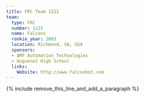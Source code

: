 ```yaml
---
title: FRC Team 1222
team:
  type: FRC
  number: 1222
  name: Falcons
  rookie_year: 2003
  location: Richmond, VA, USA
  sponsors:
  - AMF Automation Technologies
  - Huguenot High School
  links:
    Website: http://www.falconbot.com
---
```


{% include remove_this_line_and_add_a_paragraph %}